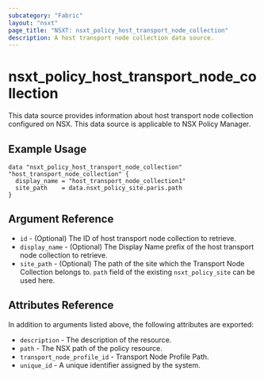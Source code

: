 ```yaml
---
subcategory: "Fabric"
layout: "nsxt"
page_title: "NSXT: nsxt_policy_host_transport_node_collection"
description: A host transport node collection data source.
---
```


# nsxt_policy_host_transport_node_collection

This data source provides information about host transport node collection configured on NSX.
This data source is applicable to NSX Policy Manager.

## Example Usage

```hcl
data "nsxt_policy_host_transport_node_collection" "host_transport_node_collection" {
  display_name = "host_transport_node_collection1"
  site_path    = data.nsxt_policy_site.paris.path
}
```

## Argument Reference

* `id` - (Optional) The ID of host transport node collection to retrieve.
* `display_name` - (Optional) The Display Name prefix of the host transport node collection to retrieve.
* `site_path` - (Optional) The path of the site which the Transport Node Collection belongs to. `path` field of the existing `nsxt_policy_site` can be used here.

## Attributes Reference

In addition to arguments listed above, the following attributes are exported:

* `description` - The description of the resource.
* `path` - The NSX path of the policy resource.
* `transport_node_profile_id` - Transport Node Profile Path.
* `unique_id` - A unique identifier assigned by the system.

